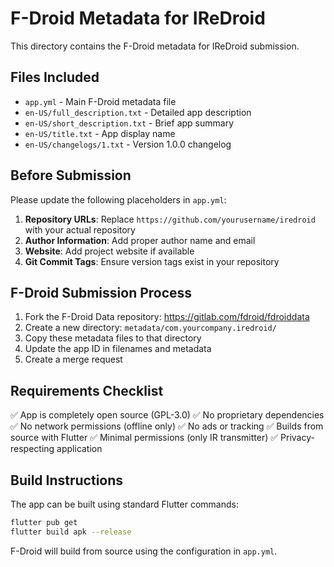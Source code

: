 # F-Droid Metadata for IReDroid

This directory contains the F-Droid metadata for IReDroid submission.

## Files Included

- `app.yml` - Main F-Droid metadata file
- `en-US/full_description.txt` - Detailed app description
- `en-US/short_description.txt` - Brief app summary
- `en-US/title.txt` - App display name
- `en-US/changelogs/1.txt` - Version 1.0.0 changelog

## Before Submission

Please update the following placeholders in `app.yml`:

1. **Repository URLs**: Replace `https://github.com/yourusername/iredroid` with your actual repository
2. **Author Information**: Add proper author name and email
3. **Website**: Add project website if available
4. **Git Commit Tags**: Ensure version tags exist in your repository

## F-Droid Submission Process

1. Fork the F-Droid Data repository: https://gitlab.com/fdroid/fdroiddata
2. Create a new directory: `metadata/com.yourcompany.iredroid/`
3. Copy these metadata files to that directory
4. Update the app ID in filenames and metadata
5. Create a merge request

## Requirements Checklist

✅ App is completely open source (GPL-3.0)
✅ No proprietary dependencies
✅ No network permissions (offline only)
✅ No ads or tracking
✅ Builds from source with Flutter
✅ Minimal permissions (only IR transmitter)
✅ Privacy-respecting application

## Build Instructions

The app can be built using standard Flutter commands:

```bash
flutter pub get
flutter build apk --release
```

F-Droid will build from source using the configuration in `app.yml`.

